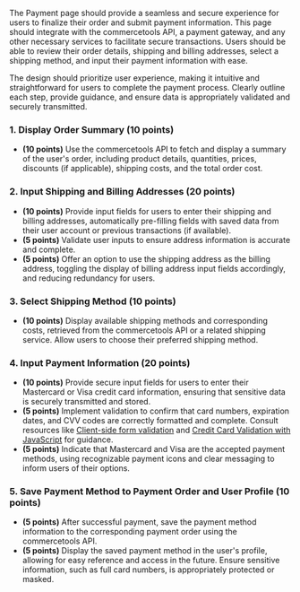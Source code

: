 The Payment page should provide a seamless and secure experience for users to finalize their order and submit payment information. This page should integrate with the commercetools API, a payment gateway, and any other necessary services to facilitate secure transactions. Users should be able to review their order details, shipping and billing addresses, select a shipping method, and input their payment information with ease.

The design should prioritize user experience, making it intuitive and straightforward for users to complete the payment process. Clearly outline each step, provide guidance, and ensure data is appropriately validated and securely transmitted.

### 1. Display Order Summary (10 points)

- **(10 points)** Use the commercetools API to fetch and display a summary of the user's order, including product details, quantities, prices, discounts (if applicable), shipping costs, and the total order cost.

### 2. Input Shipping and Billing Addresses (20 points)

- **(10 points)** Provide input fields for users to enter their shipping and billing addresses, automatically pre-filling fields with saved data from their user account or previous transactions (if available).
- **(5 points)** Validate user inputs to ensure address information is accurate and complete.
- **(5 points)** Offer an option to use the shipping address as the billing address, toggling the display of billing address input fields accordingly, and reducing redundancy for users.

### 3. Select Shipping Method (10 points)

- **(10 points)** Display available shipping methods and corresponding costs, retrieved from the commercetools API or a related shipping service. Allow users to choose their preferred shipping method.

### 4. Input Payment Information (20 points)

- **(10 points)** Provide secure input fields for users to enter their Mastercard or Visa credit card information, ensuring that sensitive data is securely transmitted and stored.
- **(5 points)** Implement validation to confirm that card numbers, expiration dates, and CVV codes are correctly formatted and complete. Consult resources like [Client-side form validation](https://developer.mozilla.org/en-US/docs/Learn/Forms/Form_validation) and [Credit Card Validation with JavaScript](https://www.w3schools.blog/credit-card-validation-javascript-js) for guidance.
- **(5 points)** Indicate that Mastercard and Visa are the accepted payment methods, using recognizable payment icons and clear messaging to inform users of their options.

### 5. Save Payment Method to Payment Order and User Profile (10 points)

- **(5 points)** After successful payment, save the payment method information to the corresponding payment order using the commercetools API.
- **(5 points)** Display the saved payment method in the user's profile, allowing for easy reference and access in the future. Ensure sensitive information, such as full card numbers, is appropriately protected or masked.
